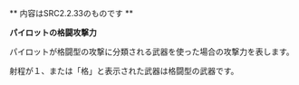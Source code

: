 ** 内容はSRC2.2.33のものです **

**パイロットの格闘攻撃力**

パイロットが格闘型の攻撃に分類される武器を使った場合の攻撃力を表します。

射程が１、または「格」と表示された武器は格闘型の武器です。
